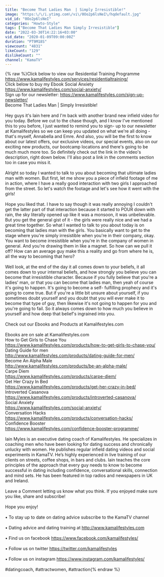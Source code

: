 ```yaml
---
title: "Become That Ladies Man  | Simply Irresistible!"
image: "https:\/\/i.ytimg.com\/vi\/0Oo2p6lsNeI\/hqdefault.jpg"
vid_id: "0Oo2p6lsNeI"
categories: "Howto-Style"
tags: ["Become That Ladies Man Simply Irresistible"]
date: "2022-03-30T14:22:16+03:00"
vid_date: "2020-01-09T09:00:00Z"
duration: "PT9M18S"
viewcount: "4831"
likeCount: "129"
dislikeCount: ""
channel: "KamaTV"
---
```

{% raw %}Click below to view our Residential Training Programme<br /><a rel="nofollow" target="blank" href="https://www.kamalifestyles.com/services/residentialtraining/">https://www.kamalifestyles.com/services/residentialtraining/</a><br />Click below to buy my Ebook Social Anxiety<br /><a rel="nofollow" target="blank" href="https://www.kamalifestyles.com/social-anxiety/">https://www.kamalifestyles.com/social-anxiety/</a><br />Sign up for our newsletter: <a rel="nofollow" target="blank" href="https://www.kamalifestyles.com/sign-up-newsletter/">https://www.kamalifestyles.com/sign-up-newsletter/</a><br />Become That Ladies Man | Simply Irresistible!<br /><br />Hey guys it's Iain here and I'm back with another brand new infield video for you today. Before we cut to the chase though, and I know I've mentioned this to you before, I just wanted to remind you to sign- up to our newsletter at Kamalifestyles so we can keep you updated on what we're all doing - that's myself, Annabella and Emre. And also, you will be the first to know about our latest offers, our exclusive videos, our special events, also on our exciting new products, our bootcamp locations and there's going to be much much more too. So definitely check out the link in the video's description, right down below. I'll also post a link in the comments section too in case you miss it.<br /><br />Alright so today I wanted to talk to you about becoming that ultimate ladies man with women. But first, let me show you a piece of infield footage of me in action, where I have a really good interaction with two girls I approached from the street. So let's watch the footage and let's see how it went with the girls!<br /><br />Hope you liked that. I have to say though it was really annoying I couldn't get the latter part of that interaction because it started to POUR down with rain, the sky literally opened up like it was a monsoon, it was unbelievable. But you get the general gist of it - the girls were really nice and we had a great time together. So what I wanted to talk to you about today is on becoming that ladies man with the girls. You basically want to get to the stage where you're simply irresistible when you're in their company, okay. You want to become irresistible when you're in the company of women in general. And you're drawing them in like a magnet. So how can we pull it off? How can an average guy make this a reality and go from where he is, all the way to becoming that hero?<br /><br />Well look, at the end of the day it all comes down to your beliefs, it all comes down to your internal beliefs, and how strongly you believe you can become that irresistible character. Because if you fully believe that you're a ladies' man, or that you can become that ladies man, then yeah of course it's going to happen. It's going to become a self- fulfilling prophecy and it's going to come true. But if you're a little bit unsure about yourself, if you sometimes doubt yourself and you doubt that you will ever make it to become that type of guy, then likewise it's not going to happen for you and you're going to fail. So it always comes down to how much you believe in yourself and how deep that belief's ingrained into you.<br /><br />Check out our Ebooks and Products at Kamalifestyles.com<br /><br />Ebooks are on sale at Kamalifestyles.com<br />How to Get Girls to Chase You<br /><a rel="nofollow" target="blank" href="https://www.kamalifestyles.com/products/how-to-get-girls-to-chase-you/">https://www.kamalifestyles.com/products/how-to-get-girls-to-chase-you/</a><br />Dating Guide for men<br /><a rel="nofollow" target="blank" href="http://www.kamalifestyles.com/products/dating-guide-for-men/">http://www.kamalifestyles.com/products/dating-guide-for-men/</a><br />Become An Alpha Male<br /><a rel="nofollow" target="blank" href="http://www.kamalifestyles.com/products/be-an-alpha-male/">http://www.kamalifestyles.com/products/be-an-alpha-male/</a><br />Carpe Diem<br /><a rel="nofollow" target="blank" href="https://www.kamalifestyles.com/products/carpe-diem/">https://www.kamalifestyles.com/products/carpe-diem/</a><br />Get Her Crazy In Bed<br /><a rel="nofollow" target="blank" href="https://www.kamalifestyles.com/products/get-her-crazy-in-bed/">https://www.kamalifestyles.com/products/get-her-crazy-in-bed/</a><br />Introverted Casanova<br /><a rel="nofollow" target="blank" href="https://www.kamalifestyles.com/products/introverted-casanova/">https://www.kamalifestyles.com/products/introverted-casanova/</a><br />Social Anxiety<br /><a rel="nofollow" target="blank" href="https://www.kamalifestyles.com/social-anxiety/">https://www.kamalifestyles.com/social-anxiety/</a><br />Conversation Hacks<br /><a rel="nofollow" target="blank" href="https://www.kamalifestyles.com/products/conversation-hacks/">https://www.kamalifestyles.com/products/conversation-hacks/</a><br />Confidence Booster<br /><a rel="nofollow" target="blank" href="https://www.kamalifestyles.com/confidence-booster-programme/">https://www.kamalifestyles.com/confidence-booster-programme/</a><br /><br />Iain Myles is an executive dating coach of Kamalifestyles. He specializes in coaching men who have been looking for dating success and chronically unlucky with women. He publishes regular infield dating videos and social experiments in KamaTV. He’s highly experienced in live training of our clients on streets, coffee shops, in bars and clubs. Iain teaches the core principles of the approach that every guy needs to know to become successful in dating including confidence, conversational skills, connection and mind sets. He has been featured in top radios and newspapers in UK and Ireland.<br /><br />Leave a Comment letting us know what you think. If you enjoyed make sure you like, share and subscribe!<br /><br />Hope you enjoy! <br /><br />• To stay up to date on dating advice subscribe to the KamaTV channel<br /><br />• Dating advice and dating training at <a rel="nofollow" target="blank" href="http://www.kamalifestyles.com">http://www.kamalifestyles.com</a><br /><br />• Find us on facebook <a rel="nofollow" target="blank" href="https://www.facebook.com/kamalifestyles/">https://www.facebook.com/kamalifestyles/</a><br /><br />• Follow us on twitter <a rel="nofollow" target="blank" href="https://twitter.com/kamalifestyles">https://twitter.com/kamalifestyles</a><br /><br />• Follow us on instagram <a rel="nofollow" target="blank" href="https://www.instagram.com/kamalifestyles/">https://www.instagram.com/kamalifestyles/</a><br /><br />#datingcoach, #attractwomen, #attraction{% endraw %}
